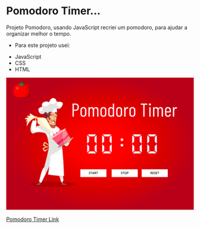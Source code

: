 # Pomodoro Timer...


Projeto Pomodoro, usando JavaScript recriei um pomodoro, para ajudar a organizar melhor o tempo.


* Para este projeto usei:
- JavaScript
- CSS
- HTML


![](https://raw.githubusercontent.com/eduardonk9999/Pomodoro-Timer/master/imgs/capa.png "Logo") 

<a href="https://eduardonk9999.github.io/Pomodoro-Timer/" target='_blank'>
Pomodoro Timer Link
  
  
  
</a>
